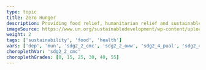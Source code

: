 ```yaml
---
type: topic
title: Zero Hunger
description: Providing food relief, humanitarian relief and sustainable food production
imageSource: https://www.un.org/sustainabledevelopment/wp-content/uploads/2018/05/E_SDG-goals_icons-individual-rgb-02.png?resize=148%2C148&ssl=1
weight: 2
tags: ['sustainability', 'food', 'health']
vars: ['dep', 'mun', 'sdg2_2_cmc', 'sdg2_2_oww', 'sdg2_4_pual', 'sdg2_4_td', 'index_sdg2']
choroplethVar: 'sdg2_2_cmc'
choroplethGrades: [0, 15, 25, 30, 40, 55]
---
```


